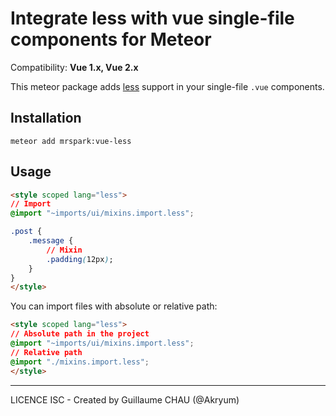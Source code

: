 # Integrate less with vue single-file components for Meteor

Compatibility: **Vue 1.x, Vue 2.x**

This meteor package adds [less](http://lesscss.org/) support in your single-file `.vue` components.

## Installation

    meteor add mrspark:vue-less


## Usage

```html
<style scoped lang="less">
// Import
@import "~imports/ui/mixins.import.less";

.post {
    .message {
        // Mixin
        .padding(12px);
    }
}
</style>
```

You can import files with absolute or relative path:

```html
<style scoped lang="less">
// Absolute path in the project
@import "~imports/ui/mixins.import.less";
// Relative path
@import "./mixins.import.less";
</style>
```

---

LICENCE ISC - Created by Guillaume CHAU (@Akryum)
